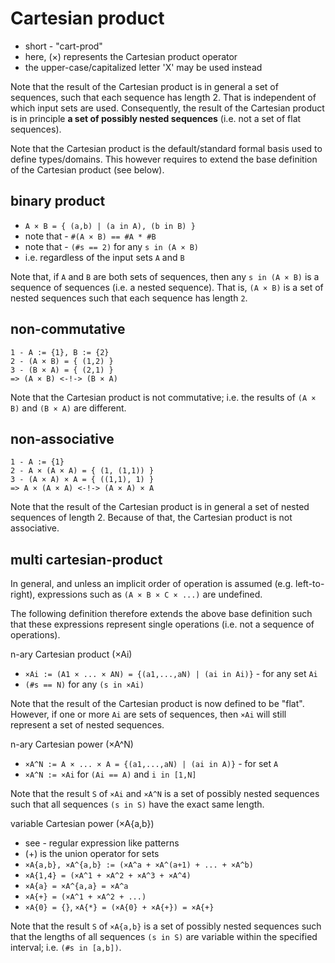 
<!-- ======================================================================= -->
# Cartesian product

* short - "cart-prod"
* here, (×) represents the Cartesian product operator
* the upper-case/capitalized letter 'X' may be used instead

Note that the result of the Cartesian product is in general a set of sequences,
such that each sequence has length 2. That is independent of which input sets
are used. Consequently, the result of the Cartesian product is in principle
**a set of possibly nested sequences** (i.e. not a set of flat sequences).

Note that the Cartesian product is the default/standard formal basis used to
define types/domains. This however requires to extend the base definition of
the Cartesian product (see below).

<!-- ======================================================================= -->
## binary product

* `A × B = { (a,b) | (a in A), (b in B) }`
* note that - `#(A × B) == #A * #B`
* note that - `(#s == 2)` for any `s in (A × B)`
* i.e. regardless of the input sets `A` and `B`

Note that, if `A` and `B` are both sets of sequences, then any `s in (A × B)`
is a sequence of sequences (i.e. a nested sequence). That is, `(A × B)` is a
set of nested sequences such that each sequence has length `2`.

<!-- ======================================================================= -->
## non-commutative

```
1 - A := {1}, B := {2}
2 - (A × B) = { (1,2) }
3 - (B × A) = { (2,1) }
=> (A × B) <-!-> (B × A)
```

Note that the Cartesian product is not commutative;
i.e. the results of `(A × B)` and `(B × A)` are different.

<!-- ======================================================================= -->
## non-associative

```
1 - A := {1}
2 - A × (A × A) = { (1, (1,1)) }
3 - (A × A) × A = { ((1,1), 1) }
=> A × (A × A) <-!-> (A × A) × A
```

Note that the result of the Cartesian product is in general a set of nested
sequences of length 2. Because of that, the Cartesian product is not associative.

<!-- ======================================================================= -->
## multi cartesian-product

In general, and unless an implicit order of operation is assumed (e.g.
left-to-right), expressions such as `(A × B × C × ...)` are undefined.

The following definition therefore extends the above base definition such
that these expressions represent single operations (i.e. not a sequence of
operations).

n-ary Cartesian product (×Ai)

* `×Ai := (A1 × ... × AN) = {(a1,...,aN) | (ai in Ai)}` - for any set `Ai`
* `(#s == N)` for any `(s in ×Ai)`

Note that the result of the Cartesian product is now defined to be "flat".
However, if one or more `Ai` are sets of sequences, then `×Ai` will still
represent a set of nested sequences.

n-ary Cartesian power (×A^N)

* `×A^N := A × ... × A = {(a1,...,aN) | (ai in A)}` - for set `A`
* `×A^N := ×Ai` for `(Ai == A)` and `i in [1,N]`

Note that the result `S` of `×Ai` and `×A^N` is a set of possibly nested
sequences such that all sequences `(s in S)` have the exact same length.

variable Cartesian power (×A{a,b})

* see - regular expression like patterns
* (+) is the union operator for sets
* `×A{a,b}, ×A^{a,b} := (×A^a + ×A^(a+1) + ... + ×A^b)`
* `×A{1,4} = (×A^1 + ×A^2 + ×A^3 + ×A^4)`
* `×A{a} = ×A^{a,a} = ×A^a`
* `×A{+} = (×A^1 + ×A^2 + ...)`
* `×A{0} = {}`, `×A{*} = (×A{0} + ×A{+}) = ×A{+}`

Note that the result `S` of `×A{a,b}` is a set of possibly nested sequences
such that the lengths of all sequences `(s in S)` are variable within the
specified interval; i.e. `(#s in [a,b])`.
